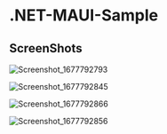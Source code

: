 # .NET-MAUI-Sample

## ScreenShots
![Screenshot_1677792793](https://user-images.githubusercontent.com/65598554/222561450-ba769c35-f06a-44d9-ad78-aa1e04621090.png)

![Screenshot_1677792845](https://user-images.githubusercontent.com/65598554/222561520-3911b774-8ee4-4309-99af-10623c04fd9e.png)

![Screenshot_1677792866](https://user-images.githubusercontent.com/65598554/222561548-e2b8526a-3219-4ab0-b756-2a8f0e74975c.png)

![Screenshot_1677792856](https://user-images.githubusercontent.com/65598554/222561591-78ae2c66-d9ce-4631-bd2a-10c5b6a13f0a.png)
